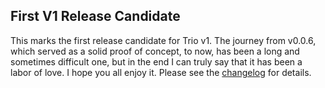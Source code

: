 <!--
template: articlepage
title: Trio v1.0.0-rc.1
appendToTarget: true
category: releases
tag: v1.0.0-rc.1
articleTitle: Trio v1.0.0-rc.1 (IKIGAI)
activeHeaderItem: 3
-->
## First V1 Release Candidate

This marks the first release candidate for Trio v1. The journey from v0.0.6, which served as a solid proof of concept, to now, has been a long and sometimes difficult one, but in the end I can truly say that it has been a labor of love. I hope you all enjoy it. Please see the <a target="_blank" href="https://github.com/4awpawz/trio/tree/master#v100-rc1-ikigai">changelog</a> for details.
<!-- end -->
